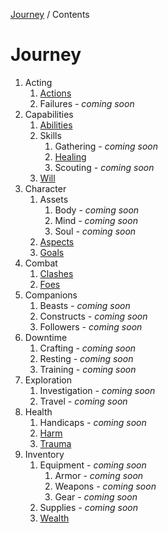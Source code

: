 [Journey](/wiki.md) / Contents

# Journey

1. Acting
    1. [Actions](actions/actions.md)
    2. Failures *- coming soon*
2. Capabilities
    1. [Abilities](capabilities/abilities.md)
    2. Skills
        1. Gathering *- coming soon*
        2. [Healing](capabilities/skills/healing.md)
        3. Scouting *- coming soon*
    3. [Will](capabilities/will.md)
3. Character 
    1. Assets
        1. Body *- coming soon*
        2. Mind *- coming soon*
        3. Soul *- coming soon*
    2. [Aspects](character/aspects.md)
    3. [Goals](character/goals.md)
4. Combat
    1. [Clashes](combat/clashes.md)
    2. [Foes](combat/foes.md)
5. Companions
    1. Beasts *- coming soon*
    2. Constructs *- coming soon*
    3. Followers *- coming soon*
6. Downtime
    1. Crafting *- coming soon*
    2. Resting *- coming soon*
    3. Training *- coming soon*
7. Exploration
    1. Investigation *- coming soon*
    2. Travel *- coming soon*
8. Health
    1. Handicaps *- coming soon*
    2. [Harm](health/harm.md)
    3. [Trauma](health/trauma.md)
9. Inventory
    1. Equipment *- coming soon*
        1. Armor *- coming soon*
        2. Weapons *- coming soon*
        3. Gear *- coming soon*
    2. Supplies *- coming soon*
    3. [Wealth](inventory/wealth.md)